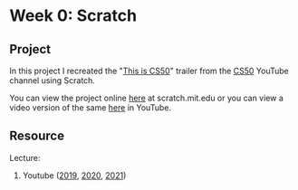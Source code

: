 # Week 0: Scratch
## Project
In this project I recreated the "[This is CS50](https://youtu.be/3oFAJtFE8YU)" trailer from the [CS50](https://www.youtube.com/channel/UCcabW7890RKJzL968QWEykA) YouTube channel using Scratch.  

You can view the project online [here](https://scratch.mit.edu/projects/616832696) at scratch.mit.edu or you can view a video version of the same [here](https://youtu.be/VoPV8CwZd5Yto) in YouTube.

## Resource
Lecture:
1. Youtube ([2019](https://youtu.be/jjqgP9dpD1k), [2020](https://youtu.be/YoXxevp1WRQ), [2021](https://youtu.be/XGEh61saXT4))